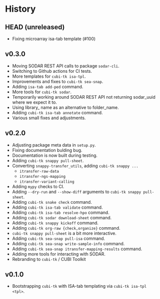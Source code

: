 # History

## HEAD (unreleased)

- Fixing microarray isa-tab template (#100)

## v0.3.0

- Moving SODAR REST API calls to package `sodar-cli`.
- Switching to Github actions for CI tests.
- More templates for `cubi-tk isa-tpl`.
- Improvements and fixes to `cubi-tk sea-snap`.
- Adding `isa-tab add-ped` command.
- More tools for `cubi-tk sodar`.
- Temporarily working around SODAR REST API not returning sodar\_uuid where we expect it to.
- Using library\_ name as an alternative to folder\_name.
- Adding `cubi-tk isa-tab annotate` command.
- Various small fixes and adjustments.

## v0.2.0

- Adjusting package meta data in `setup.py`.
- Fixing documentation bulding bug.
- Documentation is now built during testing.
- Adding `cubi-tk snappy pull-sheet`.
- Converting `snappy-transfer_utils`, adding `cubi-tk snappy ...`
    - `itransfer-raw-data`
    - `itransfer-ngs-mapping`
    - `itransfer-variant-calling`
- Adding `mypy` checks to CI.
- Adding `--dry-run` and `--show-diff` arguments to `cubi-tk snappy pull-sheet`.
- Adding `cubi-tk snake check` command.
- Adding `cubi-tk isa-tab validate` command.
- Adding `cubi-tk isa-tab resolve-hpo` command.
- Adding `cubi-tk sodar download-sheet` command.
- Adding `cubi-tk snappy kickoff` command.
- Adding `cubi-tk org-raw {check,organize}` command.
- `cubi-tk snappy pull-sheet` is a bit more interactive.
- Adding `cubi-tk sea-snap pull-isa` command.
- Adding `cubi-tk sea-snap write-sample-info` command.
- Adding `cubi-tk sea-snap itransfer-mapping-results` command.
- Adding more tools for interacting with SODAR.
- Rebranding to `cubi-tk` / CUBI Toolkit

## v0.1.0

- Bootstrapping `cubi-tk` with ISA-tab templating via `cubi-tk isa-tpl <tpl>`.
